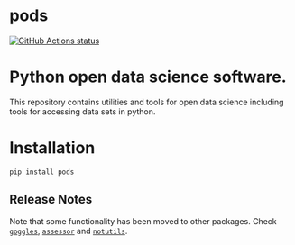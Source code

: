 pods
===

<p align="left">
  <a href="https://github.com/lawrennd/ods"><img alt="GitHub Actions status" src="https://github.com/lawrennd/ods/workflows/code-tests/badge.svg"></a>
</p>

# Python open data science software. 

This repository contains utilities and tools for open data science including tools for accessing data sets in python. 




# Installation

```
pip install pods
```


## Release Notes

Note that some functionality has been moved to other packages. Check [`goggles`](https://github.com/lawrennd/goggles), [`assessor`](https://github.com/lawrennd/assessor) and [`notutils`](https://github.com/lawrennd/notutils).

